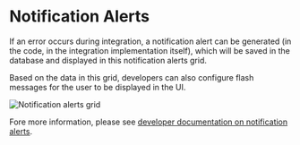 # Notification Alerts

If an error occurs during integration, a notification alert can be generated (in the code, in the integration implementation itself), which will be saved in the database and displayed in this notification alerts grid.

Based on the data in this grid, developers can also configure flash messages for the user to be displayed in the UI.

![Notification alerts grid](user/img/system/alerts/system-alerts.jpg)

Fore more information, please see [developer documentation on notification alerts](../../../../backend/integrations/notification-alerts.md#dev-integrations-notification-alerts).
